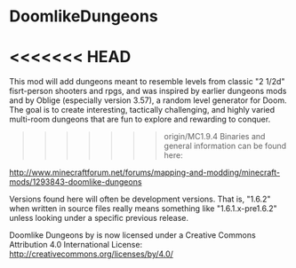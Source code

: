 # DoomlikeDungeons

<<<<<<< HEAD
=======
This mod will add dungeons meant to resemble levels from classic "2 1/2d" fisrt-person shooters and rpgs, and was inspired by earlier dungeons mods and by Oblige (especially version 3.57), a random level generator for Doom. The goal is to create interesting, tactically challenging, and highly varied multi-room dungeons that are fun to explore and rewarding to conquer.

>>>>>>> origin/MC1.9.4
Binaries and general information can be found here:

http://www.minecraftforum.net/forums/mapping-and-modding/minecraft-mods/1293843-doomlike-dungeons

Versions found here will often be development versions.  That is, "1.6.2" when written in source files really means something like "1.6.1.x-pre1.6.2" unless looking under a specific previous release.

Doomlike Dungeons by is now licensed under a Creative Commons Attribution 4.0 International License: http://creativecommons.org/licenses/by/4.0/
